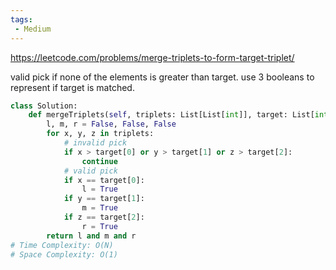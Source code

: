 ```yaml
---
tags:
 - Medium
---
```


https://leetcode.com/problems/merge-triplets-to-form-target-triplet/

valid pick if none of the elements is greater than target. use 3 booleans to represent if target is matched.

```python
class Solution:
    def mergeTriplets(self, triplets: List[List[int]], target: List[int]) -> bool:
        l, m, r = False, False, False
        for x, y, z in triplets:
            # invalid pick
            if x > target[0] or y > target[1] or z > target[2]:
                continue    
            # valid pick
            if x == target[0]:
                l = True
            if y == target[1]:
                m = True
            if z == target[2]:
                r = True
        return l and m and r
# Time Complexity: O(N)
# Space Complexity: O(1)
```